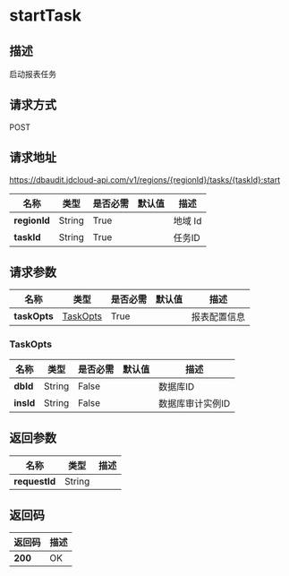 # startTask


## 描述
启动报表任务

## 请求方式
POST

## 请求地址
https://dbaudit.jdcloud-api.com/v1/regions/{regionId}/tasks/{taskId}:start

|名称|类型|是否必需|默认值|描述|
|---|---|---|---|---|
|**regionId**|String|True| |地域 Id|
|**taskId**|String|True| |任务ID|

## 请求参数
|名称|类型|是否必需|默认值|描述|
|---|---|---|---|---|
|**taskOpts**|[TaskOpts](starttask#taskopts)|True| |报表配置信息|

### <div id="taskopts">TaskOpts</div>
|名称|类型|是否必需|默认值|描述|
|---|---|---|---|---|
|**dbId**|String|False| |数据库ID|
|**insId**|String|False| |数据库审计实例ID|

## 返回参数
|名称|类型|描述|
|---|---|---|
|**requestId**|String| |


## 返回码
|返回码|描述|
|---|---|
|**200**|OK|
